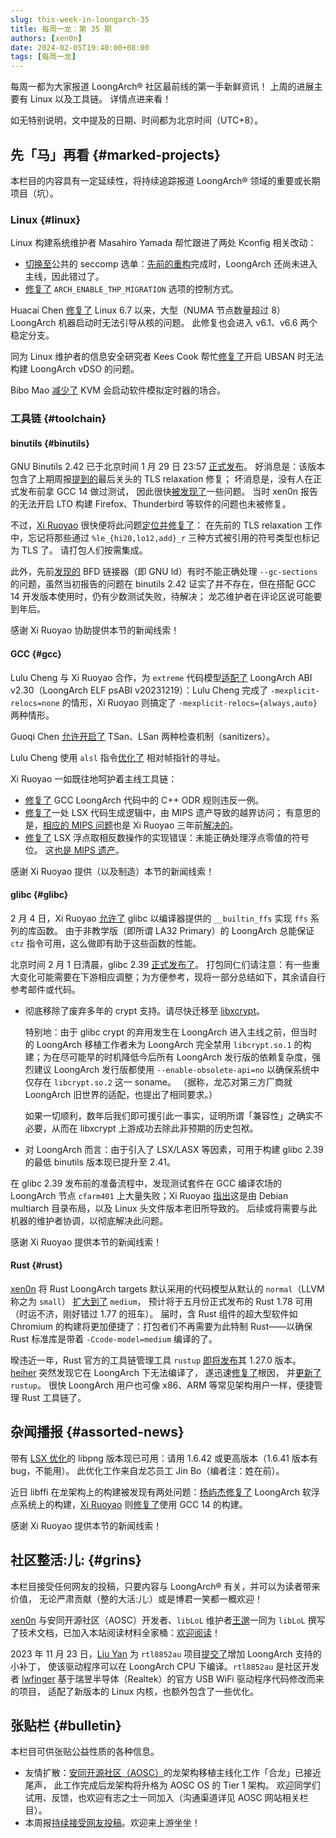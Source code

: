 ```yaml
---
slug: this-week-in-loongarch-35
title: 每周一龙：第 35 期
authors: [xen0n]
date: 2024-02-05T19:40:00+08:00
tags: [每周一龙]
---
```


每周一都为大家报道 LoongArch&reg; 社区最前线的第一手新鲜资讯！
上周的进展主要有 Linux 以及工具链。
详情点进来看！

<!-- truncate -->

如无特别说明，文中提及的日期、时间都为北京时间（UTC+8）。

## 先「马」再看 {#marked-projects}

本栏目的内容具有一定延续性，将持续追踪报道 LoongArch&reg; 领域的重要或长期项目（坑）。

### Linux {#linux}

Linux 构建系统维护者 Masahiro Yamada 帮忙跟进了两处 Kconfig 相关改动：

* [切换至](https://lore.kernel.org/loongarch/20240204134946.62509-1-masahiroy@kernel.org/)公共的
  seccomp 选单：[先前的重构](https://github.com/torvalds/linux/commit/282a181b1a0d)完成时，LoongArch
  还尚未进入主线，因此错过了。
* [修复了](https://lore.kernel.org/loongarch/20240204134813.61884-1-masahiroy@kernel.org/)
  `ARCH_ENABLE_THP_MIGRATION` 选项的控制方式。

Huacai Chen [修复了](https://lore.kernel.org/loongarch/20240131072151.1023985-1-chenhuacai@loongson.cn/)
Linux 6.7 以来，大型（NUMA 节点数量超过 8）LoongArch 机器启动时无法引导从核的问题。
此修复也会进入 v6.1、v6.6 两个稳定分支。

同为 Linux 维护者的信息安全研究者 Kees Cook
帮忙[修复了](https://lore.kernel.org/loongarch/20240130233140.work.887-kees@kernel.org/)开启
UBSAN 时无法构建 LoongArch vDSO 的问题。

Bibo Mao [减少了](https://lore.kernel.org/loongarch/20240130072238.2829831-1-maobibo@loongson.cn/)
KVM 会启动软件模拟定时器的场合。

### 工具链 {#toolchain}

#### binutils {#binutils}

GNU Binutils 2.42 已于北京时间 1 月 29 日 23:57 [正式发布](https://sourceware.org/pipermail/binutils/2024-January/132213.html)。
好消息是：该版本包含了上期周报[提到的](./2024-01-29-this-week-in-loongarch-34/index.md#binutils)最后关头的 TLS relaxation 修复；
坏消息是，没有人在正式发布前拿 GCC 14 做过测试，
因此很快[被发现了](https://sourceware.org/pipermail/binutils/2024-February/132266.html)一些问题。
当时 xen0n 报告的无法开启 LTO 构建 Firefox、Thunderbird 等软件的问题也未被修复。

不过，[Xi Ruoyao][xry111] 很快便将此问题[定位并修复了](https://sourceware.org/pipermail/binutils/2024-February/132290.html)：
在先前的 TLS relaxation 工作中，忘记将那些通过 `%le_{hi20,lo12,add}_r`
三种方式被引用的符号类型也标记为 TLS 了。
请打包人们按需集成。

此外，先前[发现的](https://github.com/loongson-community/discussions/issues/40)
BFD 链接器（即 GNU ld）有时不能正确处理 `--gc-sections` 的问题，虽然当初报告的问题在
binutils 2.42 证实了并不存在，但在搭配 GCC 14 开发版本使用时，仍有少数测试失败，待解决；
龙芯维护者在评论区说可能要到年后。

感谢 Xi Ruoyao 协助提供本节的新闻线索！

[xry111]: https://github.com/xry111

#### GCC {#gcc}

Lulu Cheng 与 Xi Ruoyao 合作，为 `extreme`
代码模型[适配了](https://gcc.gnu.org/pipermail/gcc-patches/2024-January/644159.html)
LoongArch ABI v2.30（LoongArch ELF psABI v20231219）：Lulu Cheng 完成了
`-mexplicit-relocs=none` 的情形，Xi Ruoyao 则搞定了
`-mexplicit-relocs={always,auto}` 两种情形。

Guoqi Chen [允许开启了](https://gcc.gnu.org/pipermail/gcc-patches/2024-January/644274.html)
TSan、LSan 两种检查机制（sanitizers）。

Lulu Cheng 使用 `alsl` 指令[优化了](https://gcc.gnu.org/pipermail/gcc-patches/2024-January/644288.html)
相对帧指针的寻址。

Xi Ruoyao 一如既往地呵护着主线工具链：

* [修复了](https://gcc.gnu.org/pipermail/gcc-patches/2024-February/644749.html)
  GCC LoongArch 代码中的 C++ ODR 规则违反一例。
* [修复了](https://gcc.gnu.org/pipermail/gcc-patches/2024-February/644797.html)一处
  LSX 代码生成逻辑中，由 MIPS 遗产导致的越界访问；
  有意思的是，[相应的 MIPS 问题](https://gcc.gnu.org/PR98491)也是 Xi Ruoyao
  三年前[解决的](https://gcc.gnu.org/g:06505e701dcfdb1b9855601d6cf0aa1caea62975)。
* [修复了](https://gcc.gnu.org/pipermail/gcc-patches/2024-February/644889.html)
  LSX 浮点取相反数操作的实现错误：未能正确处理浮点零值的符号位。
  这[也是 MIPS 遗产](https://gcc.gnu.org/pipermail/gcc-patches/2024-February/644928.html)。

感谢 Xi Ruoyao 提供（以及制造）本节的新闻线索！

#### glibc {#glibc}

2 月 4 日，Xi Ruoyao [允许了](https://sourceware.org/pipermail/libc-alpha/2024-February/154419.html)
glibc 以编译器提供的 `__builtin_ffs` 实现 `ffs` 系列的库函数。
由于非教学版（即所谓 LA32 Primary）的 LoongArch 总能保证 `ctz` 指令可用，这么做即有助于这些函数的性能。

北京时间 2 月 1 日清晨，glibc 2.39 [正式发布了](https://sourceware.org/pipermail/libc-alpha/2024-January/154363.html)。
打包同仁们请注意：有一些重大变化可能需要在下游相应调整；为方便参考，现将一部分总结如下，其余请自行参考邮件或代码。

* 彻底移除了废弃多年的 crypt 支持。请尽快迁移至 [libxcrypt](https://github.com/besser82/libxcrypt)。

  特别地：由于 glibc crypt 的弃用发生在 LoongArch 进入主线之前，但当时的 LoongArch 移植工作者未为
  LoongArch 完全禁用 `libcrypt.so.1` 的构建；为在尽可能早的时机降低今后所有 LoongArch
  发行版的依赖复杂度，强烈建议 LoongArch 发行版都使用 `--enable-obsolete-api=no`
  以确保系统中仅存在 `libcrypt.so.2` 这一 soname。
  （据称，龙芯对第三方厂商就 LoongArch 旧世界的适配，也提出了相同要求。）

  如果一切顺利，数年后我们即可援引此一事实，证明所谓「兼容性」之确实不必要，从而在 libxcrypt
  上游成功去除此非预期的历史包袱。
* 对 LoongArch 而言：由于引入了 LSX/LASX 等因素，可用于构建 glibc 2.39 的最低 binutils
  版本现已提升至 2.41。

在 glibc 2.39 发布前的准备流程中，发现测试套件在 GCC 编译农场的 LoongArch 节点 `cfarm401`
上大量失败；Xi Ruoyao
[指出](https://sourceware.org/pipermail/libc-alpha/2024-January/154302.html)这是由
Debian multiarch 目录布局，以及 Linux 头文件版本老旧所导致的。
后续或将需要与此机器的维护者协调，以彻底解决此问题。

感谢 Xi Ruoyao 提供本节的新闻线索！

#### Rust {#rust}

[xen0n] 将 Rust LoongArch targets 默认采用的代码模型从默认的 `normal`（LLVM 称之为 `small`）
[扩大到了](https://github.com/rust-lang/rust/pull/120661) `medium`，
预计将于五月份正式发布的 Rust 1.78 可用（时运不济，刚好错过 1.77 的班车）。
届时，含 Rust 组件的超大型软件如 Chromium 的构建将更加便捷了：打包者们不再需要为此特制 Rust——以确保
Rust 标准库是带着 `-Ccode-model=medium` 编译的了。

暌违近一年，Rust 官方的工具链管理工具 `rustup`
[即将发布](https://github.com/rust-lang/rustup/pull/3653)其 1.27.0 版本。[heiher]
突然发现它在 LoongArch 下无法编译了，
遂迅速[修复了](https://github.com/rust-lang/libc/pull/3570)根因，
并[更新了](https://github.com/rust-lang/rustup/pull/3655) `rustup`。
很快 LoongArch 用户也可像 x86、ARM 等常见架构用户一样，便捷管理 Rust 工具链了。

[heiher]: https://github.com/heiher
[xen0n]: https://github.com/xen0n

## 杂闻播报 {#assorted-news}

带有 [LSX 优化](https://github.com/pnggroup/libpng/commit/6b0d1bd75b6c51bb5da12f35327508cc31b92da4)的
libpng 版本现已可用：请用 1.6.42 或更高版本（1.6.41 版本有 bug，不能用）。
此优化工作来自龙芯员工 Jin Bo（编者注：姓在前）。

近日 libffi 在龙架构上的构建被发现有两处问题：[杨屿杰][scylaac][修复了](https://github.com/libffi/libffi/pull/817)
LoongArch 软浮点系统上的构建，[Xi Ruoyao][xry111]
则[修复了](https://github.com/libffi/libffi/pull/825)使用 GCC 14 的构建。

感谢 Xi Ruoyao 提供本节的新闻线索！

[scylaac]: https://github.com/scylaac

## 社区整活:儿: {#grins}

本栏目接受任何网友的投稿，只要内容与 LoongArch&reg; 有关，并可以为读者带来价值，
无论严肃贡献（整的大活:儿:）或是博君一笑都一概欢迎！

[xen0n] 与安同开源社区（AOSC）开发者、`libLoL` 维护者[王邈][shankerwangmiao]一同为
`libLoL` 撰写了技术文档，已加入本站阅读材料全家桶：[欢迎阅读](/docs/world-compat-details/liblol/)！

2023 年 11 月 23 日，[Liu Yan][moontide] 为 `rtl8852au`
项目[提交了](https://github.com/lwfinger/rtl8852au/pull/68)增加 LoongArch 支持的小补丁，
使该驱动程序可以在 LoongArch CPU 下编译。`rtl8852au`
是社区开发者 [lwfinger] 基于瑞昱半导体（Realtek）的官方 USB WiFi 驱动程序代码修改而来的项目，
适配了新版本的 Linux 内核，也额外包含了一些优化。

[lwfinger]: https://github.com/lwfinger
[moontide]: https://github.com/moontide
[shankerwangmiao]: https://github.com/shankerwangmiao

## 张贴栏 {#bulletin}

本栏目可供张贴公益性质的各种信息。

* 友情扩散：[安同开源社区（AOSC）][aosc]的龙架构移植主线化工作「合龙」已接近尾声，
  此工作完成后龙架构将升格为 AOSC OS 的 Tier 1 架构。
  欢迎同学们试用、反馈，也欢迎有志之士一同加入（沟通渠道详见 AOSC 网站相关栏目）。
* 本周报[持续接受网友投稿][call-for-submissions]。欢迎来上游坐坐！

[aosc]: https://aosc.io
[call-for-submissions]: https://github.com/loongson-community/areweloongyet/issues/16
